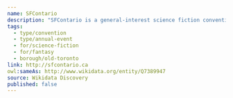 ```yaml
---
name: SFContario
description: "SFContario is a general-interest science fiction convention held annually in Toronto, Ontario, Canada. Sponsored by the Science Fiction and Fantasy Society of Upper Canada, the convention has been bringing together fans of science fiction and fantasy since 2010."
tags:
  - type/convention
  - type/annual-event
  - for/science-fiction
  - for/fantasy
  - borough/old-toronto
link: http://sfcontario.ca
owl:sameAs: http://www.wikidata.org/entity/Q7389947
source: Wikidata Discovery
published: false
---
```


<!-- deprecated -->
